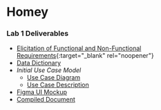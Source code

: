 # Homey

### Lab 1 Deliverables
- [Elicitation of Functional and Non-Functional Requirements](https://docs.google.com/document/d/1irqTw25X6IBvD8n4N40J3LPHLP-R8VNuR0lWsdqbJmU/edit#heading=h.xngnl6y2afd1){:target="_blank" rel="noopener"}
- [Data Dictionary](https://docs.google.com/document/d/17RxJSruLC-KlR0tzMdv9m2PQ0bPyOjxQN_oy1ZNhEmo/edit?usp=sharing)
- _Initial Use Case Model_
  - [Use Case Diagram](https://github.com/minghancmh/SWE_ngnrs/blob/main/Use%20Case%20Diagram.pdf)
  - [Use Case Description](https://docs.google.com/document/d/1q2NBZPJ00aIdV5304CdaApvuZI_gmdze7gm560eLdjM/edit)
- [Figma UI Mockup](https://drive.google.com/drive/folders/1RcJ6AFLH7HieIHzIlpQATJFnB-vVlTUR)
- [Compiled Document](https://docs.google.com/document/d/1kaAuabxeVb_EmPA6twUbcvUEGEDMBVcPPCKGei73HaQ/edit#)


